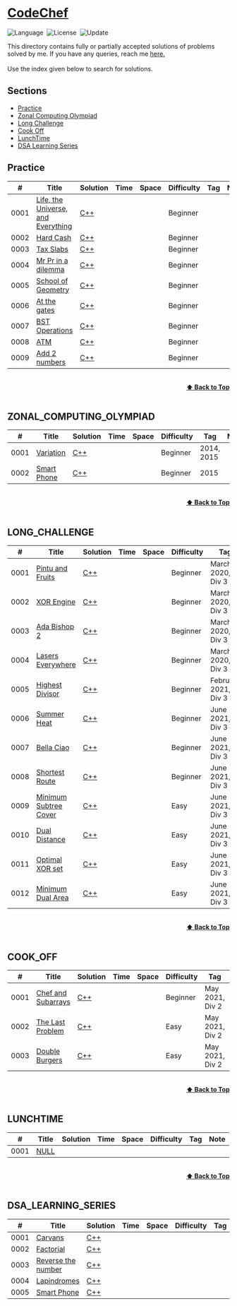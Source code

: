 # [CodeChef](https://www.codechef.com)

![Language](https://img.shields.io/badge/language-C++-orange.svg)&nbsp;
![License](https://img.shields.io/badge/license-MIT-blue.svg)&nbsp;
![Update](https://img.shields.io/badge/update-weekly-green.svg)&nbsp;

This directory contains fully or partially accepted solutions of problems solved by me. If you have any queries, reach me [here.](https://discuss.codechef.com/u/nimesh_04/)<br>
<br>
Use the index given below to search for solutions.

## Sections

* <a href="#Practice">Practice</a><br>
* <a href="#ZONAL_COMPUTING_OLYMPIAD">Zonal Computing Olympiad</a><br>
* <a href="#LONG_CHALLENGE">Long Challenge</a><br>
* <a href="#COOK_OFF">Cook Off</a><br>
* <a href="#LUNCHTIME">LunchTime</a><br>
* <a href="#DSA_LEARNING_SERIES">DSA Learning Series</a><br>


## Practice
|  #  | Title           |  Solution       |  Time           | Space           | Difficulty    | Tag          | Note| 
|-----|---------------- | --------------- | --------------- | --------------- | ------------- |--------------|-----|
0001 | [Life, the Universe, and Everything](https://www.codechef.com/problems/TEST) | [C++](./Practice/test.cpp) |        |          | Beginner         |||
0002 | [Hard Cash](https://www.codechef.com/problems/CASH) | [C++](./Practice/cash.cpp) |        |          | Beginner         |||
0003 | [Tax Slabs](https://www.codechef.com/problems/SLAB) | [C++](./Practice/slab.cpp) |        |          | Beginner         |||
0004 | [Mr Pr in a dilemma](https://www.codechef.com/problems/ICM2008) | [C++](./Practice/icm2008.cpp) |        |          | Beginner        |||
0005 | [School of Geometry](https://www.codechef.com/problems/SNUG_FIT) | [C++](./Practice/snug_fit.cpp) |        |          | Beginner         |||
0006 | [At the gates](https://www.codechef.com/problems/POPGATES) | [C++](./Practice/popgates.cpp) |        |          | Beginner         |||
0007 | [BST Operations](https://www.codechef.com/problems/BSTOPS) | [C++](./Practice/bstops.cpp) |        |          | Beginner         |||
0008 | [ATM](https://www.codechef.com/problems/HS08TEST) | [C++](./Practice/atm.cpp) |        |          | Beginner         |||
0009 | [Add 2 numbers](https://www.codechef.com/problems/FLOW001) | [C++](./Practice/2num.cpp) |        |          | Beginner         |||

<br/>
<div align="right">
    <b><a href="#Sections">⬆️ Back to Top</a></b>
</div>
<br/>

## ZONAL_COMPUTING_OLYMPIAD
|  #  | Title           |  Solution       |  Time           | Space           | Difficulty    | Tag          | Note| 
|-----|---------------- | --------------- | --------------- | --------------- | ------------- |--------------|-----|
0001 | [Variation](https://www.codechef.com/ZCOPRAC/problems/ZCO15002) | [C++](./ZCO/zco15002.cpp) |        |          | Beginner | 2014, 2015 ||
0002 | [Smart Phone](https://www.codechef.com/LRNDSA01/problems/ZCO14003) | [C++](./ZCO/zco14003.cpp) |        |          | Beginner | 2015 ||

<br/>
<div align="right">
    <b><a href="#Sections">⬆️ Back to Top</a></b>
</div>
<br/>

## LONG_CHALLENGE
|  #  | Title           |  Solution       |  Time           | Space           | Difficulty    | Tag          | Note| 
|-----|---------------- | --------------- | --------------- | --------------- | ------------- |--------------|-----|
0001 | [Pintu and Fruits](https://www.codechef.com/MARCH20B/problems/CHPINTU) | [C++](./Long_challenge/chpintu.cpp) |        |          | Beginner         | March 2020, Div 3 ||
0002 | [XOR Engine](https://www.codechef.com/MARCH20B/problems/ENGXOR) | [C++](./Long_challenge/engxor.cpp) |        |          | Beginner         | March 2020, Div 3 | Partial |
0003 | [Ada Bishop 2](https://www.codechef.com/MARCH20B/problems/ADASHOP2) | [C++](/Long_challenge/adashop2.cpp) |        |          | Beginner         | March 2020, Div 3 | Partial |
0004 | [Lasers Everywhere](https://www.codechef.com/MARCH20B/problems/LAZER) | [C++](./Long_challenge/lazer.cpp) |        |          | Beginner         | March 2020, Div 3 | Partial |
0005 | [Highest Divisor](https://www.codechef.com/MARCH20B/problems/) | [C++](./Long_challenge/) |        |          | Beginner         | February 2021, Div 3 ||
0006 | [Summer Heat](https://www.codechef.com/MARCH20B/problems/CHPINTU) | [C++](./Long_challenge/summer_heat.cpp) |        |          | Beginner         | June 2021, Div 3 ||
0007 | [Bella Ciao](https://www.codechef.com/MARCH20B/problems/CHPINTU) | [C++](./Long_challenge/bella_ciao.cpp) |        |          | Beginner         | June 2021, Div 3 ||
0008 | [Shortest Route](https://www.codechef.com/MARCH20B/problems/CHPINTU) | [C++](./Long_challenge/shortest_route.cpp) |        |          | Beginner         | June 2021, Div 3 ||
0009 | [Minimum Subtree Cover](https://www.codechef.com/MARCH20B/problems/CHPINTU) | [C++](./Long_challenge/min_subtree_cover.cpp) |        |          | Easy        | June 2021, Div 3 ||
0010 | [Dual Distance](https://www.codechef.com/MARCH20B/problems/CHPINTU) | [C++](./Long_challenge/dual_dist.cpp) |        |          | Easy        | June 2021, Div 3 ||
0011 | [Optimal XOR set](https://www.codechef.com/MARCH20B/problems/CHPINTU) | [C++](./Long_challenge/optimal_xor_set.cpp) |        |          | Easy         | June 2021, Div 3 | Partial |
0012 | [Minimum Dual Area](https://www.codechef.com/MARCH20B/problems/CHPINTU) | [C++](./Long_challenge/minimum_dual_area.cpp) |        |          | Easy        | June 2021, Div 3 ||

<br/>
<div align="right">
    <b><a href="#Sections">⬆️ Back to Top</a></b>
</div>
<br/>

## COOK_OFF
|  #  | Title           |  Solution       |  Time           | Space           | Difficulty    | Tag          | Note| 
|-----|---------------- | --------------- | --------------- | --------------- | ------------- |--------------|-----|
0001 | [Chef and Subarrays](https://www.codechef.com/problems/CSUBS) | [C++](./Cookoff/double_burger.cpp) |        |          | Beginner | May 2021, Div 2 ||
0002 | [The Last Problem](https://www.codechef.com/problems/TLAPM) | [C++](./Cookoff/double_burger.cpp) |        |          | Easy | May 2021, Div 2 ||
0003 | [Double Burgers](https://www.codechef.com/problems/BURGER) | [C++](./Cookoff/double_burger.cpp) |        |          | Easy | May 2021, Div 2 ||

<br/>
<div align="right">
    <b><a href="#Sections">⬆️ Back to Top</a></b>
</div>
<br/>

## LUNCHTIME
|  #  | Title           |  Solution       |  Time           | Space           | Difficulty    | Tag          | Note| 
|-----|---------------- | --------------- | --------------- | --------------- | ------------- |--------------|-----|
0001 | [NULL]() | []() |        |          |          |||

<br/>
<div align="right">
    <b><a href="#Sections">⬆️ Back to Top</a></b>
</div>
<br/>

## DSA_LEARNING_SERIES
|  #  | Title           |  Solution       |  Time           | Space           | Difficulty    | Tag          | Note| 
|-----|---------------- | --------------- | --------------- | --------------- | ------------- |--------------|-----|
0001 | [Carvans](https://www.codechef.com/LRNDSA01/problems/CARVANS) | [C++](./DSA_Learning_Series/Week_1/carvans.cpp) |        |          |          |||
0002 | [Factorial](https://www.codechef.com/LRNDSA01/problems/FCTRL) | [C++](./DSA_Learning_Series/Week_1/fctrl.cpp) |        |          |          |||
0003 | [Reverse the number](https://www.codechef.com/LRNDSA01/problems/FLOW007) | [C++](./DSA_Learning_Series/Week_1/flow007.cpp) |        |          |          |||
0004 | [Lapindromes](https://www.codechef.com/LRNDSA01/problems/LAPIN) | [C++](./DSA_Learning_Series/Week_1/lapin.cpp) |        |          |          |||
0005 | [Smart Phone](https://www.codechef.com/LRNDSA01/problems/ZCO14003) | [C++](./ZCO/zco14003.cpp) |        |          |          |||
